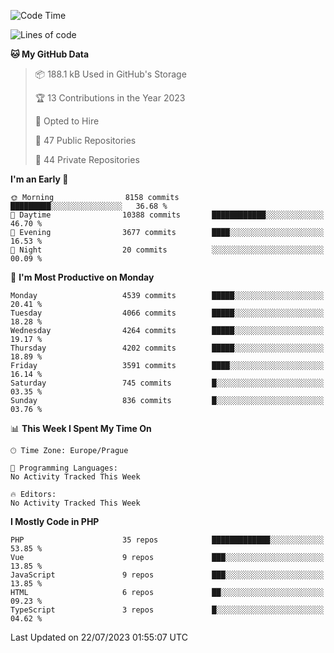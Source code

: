 <!--START_SECTION:waka-->
![Code Time](http://img.shields.io/badge/Code%20Time-1%2C583%20hrs%2058%20mins-blue)

![Lines of code](https://img.shields.io/badge/From%20Hello%20World%20I%27ve%20Written-7.2%20million%20lines%20of%20code-blue)

**🐱 My GitHub Data** 

> 📦 188.1 kB Used in GitHub's Storage 
 > 
> 🏆 13 Contributions in the Year 2023
 > 
> 💼 Opted to Hire
 > 
> 📜 47 Public Repositories 
 > 
> 🔑 44 Private Repositories 
 > 
**I'm an Early 🐤** 

```text
🌞 Morning                8158 commits        █████████░░░░░░░░░░░░░░░░   36.68 % 
🌆 Daytime                10388 commits       ████████████░░░░░░░░░░░░░   46.70 % 
🌃 Evening                3677 commits        ████░░░░░░░░░░░░░░░░░░░░░   16.53 % 
🌙 Night                  20 commits          ░░░░░░░░░░░░░░░░░░░░░░░░░   00.09 % 
```
📅 **I'm Most Productive on Monday** 

```text
Monday                   4539 commits        █████░░░░░░░░░░░░░░░░░░░░   20.41 % 
Tuesday                  4066 commits        █████░░░░░░░░░░░░░░░░░░░░   18.28 % 
Wednesday                4264 commits        █████░░░░░░░░░░░░░░░░░░░░   19.17 % 
Thursday                 4202 commits        █████░░░░░░░░░░░░░░░░░░░░   18.89 % 
Friday                   3591 commits        ████░░░░░░░░░░░░░░░░░░░░░   16.14 % 
Saturday                 745 commits         █░░░░░░░░░░░░░░░░░░░░░░░░   03.35 % 
Sunday                   836 commits         █░░░░░░░░░░░░░░░░░░░░░░░░   03.76 % 
```


📊 **This Week I Spent My Time On** 

```text
🕑︎ Time Zone: Europe/Prague

💬 Programming Languages: 
No Activity Tracked This Week

🔥 Editors: 
No Activity Tracked This Week
```

**I Mostly Code in PHP** 

```text
PHP                      35 repos            █████████████░░░░░░░░░░░░   53.85 % 
Vue                      9 repos             ███░░░░░░░░░░░░░░░░░░░░░░   13.85 % 
JavaScript               9 repos             ███░░░░░░░░░░░░░░░░░░░░░░   13.85 % 
HTML                     6 repos             ██░░░░░░░░░░░░░░░░░░░░░░░   09.23 % 
TypeScript               3 repos             █░░░░░░░░░░░░░░░░░░░░░░░░   04.62 % 
```




 Last Updated on 22/07/2023 01:55:07 UTC
<!--END_SECTION:waka-->
<!--
**AlexKratky/AlexKratky** is a ✨ _special_ ✨ repository because its `README.md` (this file) appears on your GitHub profile.

Here are some ideas to get you started:

- 🔭 I’m currently working on ...
- 🌱 I’m currently learning ...
- 👯 I’m looking to collaborate on ...
- 🤔 I’m looking for help with ...
- 💬 Ask me about ...
- 📫 How to reach me: ...
- 😄 Pronouns: ...
- ⚡ Fun fact: ...
-->

